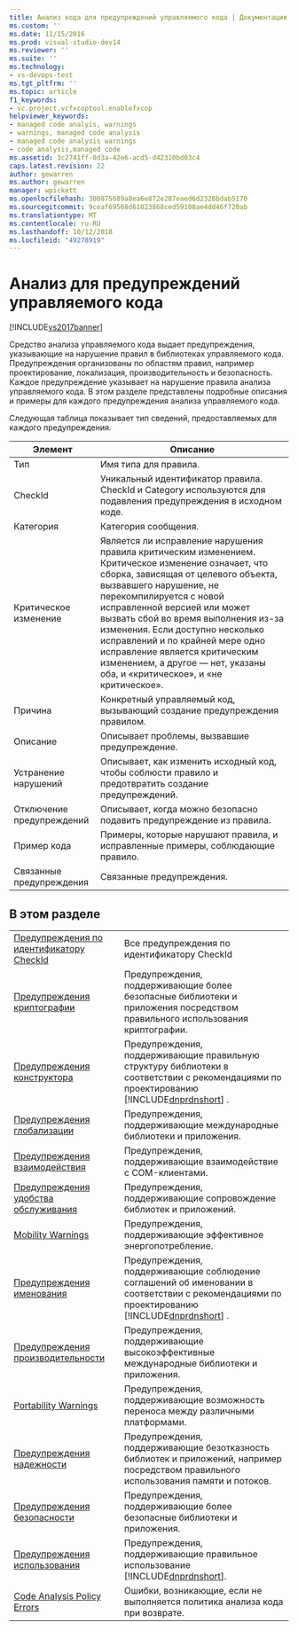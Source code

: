 ```yaml
---
title: Анализ кода для предупреждений управляемого кода | Документация Майкрософт
ms.custom: ''
ms.date: 11/15/2016
ms.prod: visual-studio-dev14
ms.reviewer: ''
ms.suite: ''
ms.technology:
- vs-devops-test
ms.tgt_pltfrm: ''
ms.topic: article
f1_keywords:
- vc.project.vcfxcoptool.enablefxcop
helpviewer_keywords:
- managed code analyis, warnings
- warnings, managed code analysis
- managed code analysis warnings
- code analysis,managed code
ms.assetid: 3c2741ff-0d3a-42e6-acd5-d42310bd03c4
caps.latest.revision: 22
author: gewarren
ms.author: gewarren
manager: wpickett
ms.openlocfilehash: 300875689a8ea6e872e287eaed6d2328bdab5170
ms.sourcegitcommit: 9ceaf69568d61023868ced59108ae4dd46f720ab
ms.translationtype: MT
ms.contentlocale: ru-RU
ms.lasthandoff: 10/12/2018
ms.locfileid: "49278919"
---
```

# <a name="code-analysis-for-managed-code-warnings"></a>Анализ для предупреждений управляемого кода
[!INCLUDE[vs2017banner](../includes/vs2017banner.md)]

Средство анализа управляемого кода выдает предупреждения, указывающие на нарушение правил в библиотеках управляемого кода. Предупреждения организованы по областям правил, например проектирование, локализация, производительность и безопасность. Каждое предупреждение указывает на нарушение правила анализа управляемого кода. В этом разделе представлены подробные описания и примеры для каждого предупреждения анализа управляемого кода.  
  
 Следующая таблица показывает тип сведений, предоставляемых для каждого предупреждения.  
  
|Элемент|Описание|  
|----------|-----------------|  
|Тип|Имя типа для правила.|  
|CheckId|Уникальный идентификатор правила. CheckId и Category используются для подавления предупреждения в исходном коде.|  
|Категория|Категория сообщения.|  
|Критическое изменение|Является ли исправление нарушения правила критическим изменением. Критическое изменение означает, что сборка, зависящая от целевого объекта, вызвавшего нарушение, не перекомпилируется с новой исправленной версией или может вызвать сбой во время выполнения из-за изменения. Если доступно несколько исправлений и по крайней мере одно исправление является критическим изменением, а другое — нет, указаны оба, и «критическое», и «не критическое».|  
|Причина|Конкретный управляемый код, вызывающий создание предупреждения правилом.|  
|Описание|Описывает проблемы, вызвавшие предупреждение.|  
|Устранение нарушений|Описывает, как изменить исходный код, чтобы соблюсти правило и предотвратить создание предупреждений.|  
|Отключение предупреждений|Описывает, когда можно безопасно подавить предупреждение из правила.|  
|Пример кода|Примеры, которые нарушают правила, и исправленные примеры, соблюдающие правило.|  
|Связанные предупреждения|Связанные предупреждения.|  
  
## <a name="in-this-section"></a>В этом разделе  
  
|||  
|-|-|  
|[Предупреждения по идентификатору CheckId](../code-quality/code-analysis-warnings-for-managed-code-by-checkid.md)|Все предупреждения по идентификатору CheckId|  
|[Предупреждения криптографии](../code-quality/cryptography-warnings.md)|Предупреждения, поддерживающие более безопасные библиотеки и приложения посредством правильного использования криптографии.|  
|[Предупреждения конструктора](../code-quality/design-warnings.md)|Предупреждения, поддерживающие правильную структуру библиотеки в соответствии с рекомендациями по проектированию [!INCLUDE[dnprdnshort](../includes/dnprdnshort-md.md)] .|  
|[Предупреждения глобализации](../code-quality/globalization-warnings.md)|Предупреждения, поддерживающие международные библиотеки и приложения.|  
|[Предупреждения взаимодействия](../code-quality/interoperability-warnings.md)|Предупреждения, поддерживающие взаимодействие с COM-клиентами.|  
|[Предупреждения удобства обслуживания](../code-quality/maintainability-warnings.md)|Предупреждения, поддерживающие сопровождение библиотек и приложений.|  
|[Mobility Warnings](../code-quality/mobility-warnings.md)|Предупреждения, поддерживающие эффективное энергопотребление.|  
|[Предупреждения именования](../code-quality/naming-warnings.md)|Предупреждения, поддерживающие соблюдение соглашений об именовании в соответствии с рекомендациями по проектированию [!INCLUDE[dnprdnshort](../includes/dnprdnshort-md.md)] .|  
|[Предупреждения производительности](../code-quality/performance-warnings.md)|Предупреждения, поддерживающие высокоэффективные международные библиотеки и приложения.|  
|[Portability Warnings](../code-quality/portability-warnings.md)|Предупреждения, поддерживающие возможность переноса между различными платформами.|  
|[Предупреждения надежности](../code-quality/reliability-warnings.md)|Предупреждения, поддерживающие безотказность библиотек и приложений, например посредством правильного использования памяти и потоков.|  
|[Предупреждения безопасности](../code-quality/security-warnings.md)|Предупреждения, поддерживающие более безопасные библиотеки и приложения.|  
|[Предупреждения использования](../code-quality/usage-warnings.md)|Предупреждения, поддерживающие правильное использование [!INCLUDE[dnprdnshort](../includes/dnprdnshort-md.md)].|  
|[Code Analysis Policy Errors](../code-quality/code-analysis-policy-errors.md)|Ошибки, возникающие, если не выполняется политика анализа кода при возврате.|



